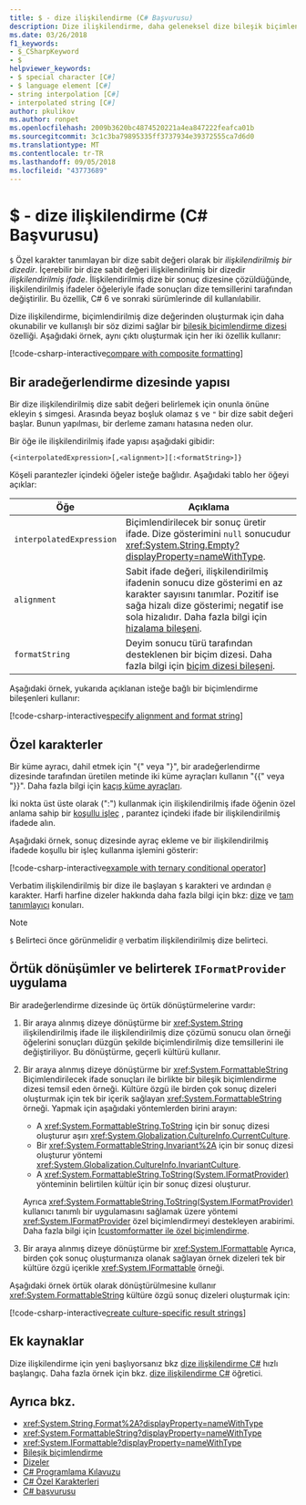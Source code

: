 ```yaml
---
title: $ - dize ilişkilendirme (C# Başvurusu)
description: Dize ilişkilendirme, daha geleneksel dize bileşik biçimlendirme dizesi çıkış biçimine daha okunabilir ve kullanışlı bir söz dizimi sağlar.
ms.date: 03/26/2018
f1_keywords:
- $_CSharpKeyword
- $
helpviewer_keywords:
- $ special character [C#]
- $ language element [C#]
- string interpolation [C#]
- interpolated string [C#]
author: pkulikov
ms.author: ronpet
ms.openlocfilehash: 2009b3620bc4874520221a4ea847222feafca01b
ms.sourcegitcommit: 3c1c3ba79895335ff3737934e39372555ca7d6d0
ms.translationtype: MT
ms.contentlocale: tr-TR
ms.lasthandoff: 09/05/2018
ms.locfileid: "43773689"
---
```

# <a name="---string-interpolation-c-reference"></a>$ - dize ilişkilendirme (C# Başvurusu)

`$` Özel karakter tanımlayan bir dize sabit değeri olarak bir *ilişkilendirilmiş bir dizedir*. İçerebilir bir dize sabit değeri ilişkilendirilmiş bir dizedir *ilişkilendirilmiş ifade*. İlişkilendirilmiş dize bir sonuç dizesine çözüldüğünde, ilişkilendirilmiş ifadeler öğeleriyle ifade sonuçları dize temsillerini tarafından değiştirilir. Bu özellik, C# 6 ve sonraki sürümlerinde dil kullanılabilir.

Dize ilişkilendirme, biçimlendirilmiş dize değerinden oluşturmak için daha okunabilir ve kullanışlı bir söz dizimi sağlar bir [bileşik biçimlendirme dizesi](../../../standard/base-types/composite-formatting.md) özelliği. Aşağıdaki örnek, aynı çıktı oluşturmak için her iki özellik kullanır:

[!code-csharp-interactive[compare with composite formatting](../../../../samples/snippets/csharp/language-reference/tokens/string-interpolation.cs#1)]

## <a name="structure-of-an-interpolated-string"></a>Bir aradeğerlendirme dizesinde yapısı

Bir dize ilişkilendirilmiş dize sabit değeri belirlemek için onunla önüne ekleyin `$` simgesi. Arasında beyaz boşluk olamaz `$` ve `"` bir dize sabit değeri başlar. Bunun yapılması, bir derleme zamanı hatasına neden olur.

Bir öğe ile ilişkilendirilmiş ifade yapısı aşağıdaki gibidir:

```
{<interpolatedExpression>[,<alignment>][:<formatString>]}
```

Köşeli parantezler içindeki öğeler isteğe bağlıdır. Aşağıdaki tablo her öğeyi açıklar:

|Öğe|Açıklama|
|-------------|-----------------|
|`interpolatedExpression`|Biçimlendirilecek bir sonuç üretir ifade. Dize gösterimini `null` sonucudur <xref:System.String.Empty?displayProperty=nameWithType>.|
|`alignment`|Sabit ifade değeri, ilişkilendirilmiş ifadenin sonucu dize gösterimi en az karakter sayısını tanımlar. Pozitif ise sağa hizalı dize gösterimi; negatif ise sola hizalıdır. Daha fazla bilgi için [hizalama bileşeni](../../../standard/base-types/composite-formatting.md#alignment-component).|
|`formatString`|Deyim sonucu türü tarafından desteklenen bir biçim dizesi. Daha fazla bilgi için [biçim dizesi bileşeni](../../../standard/base-types/composite-formatting.md#format-string-component).|

Aşağıdaki örnek, yukarıda açıklanan isteğe bağlı bir biçimlendirme bileşenleri kullanır:

[!code-csharp-interactive[specify alignment and format string](../../../../samples/snippets/csharp/language-reference/tokens/string-interpolation.cs#2)]

## <a name="special-characters"></a>Özel karakterler

Bir küme ayracı, dahil etmek için "{" veya "}", bir aradeğerlendirme dizesinde tarafından üretilen metinde iki küme ayraçları kullanın "{{" veya "}}". Daha fazla bilgi için [kaçış küme ayraçları](../../../standard/base-types/composite-formatting.md#escaping-braces).

İki nokta üst üste olarak (":") kullanmak için ilişkilendirilmiş ifade öğenin özel anlama sahip bir [koşullu işleç](../operators/conditional-operator.md) , parantez içindeki ifade bir ilişkilendirilmiş ifadede alın.

Aşağıdaki örnek, sonuç dizesinde ayraç ekleme ve bir ilişkilendirilmiş ifadede koşullu bir işleç kullanma işlemini gösterir:

[!code-csharp-interactive[example with ternary conditional operator](../../../../samples/snippets/csharp/language-reference/tokens/string-interpolation.cs#3)]

Verbatim ilişkilendirilmiş bir dize ile başlayan `$` karakteri ve ardından `@` karakter. Harfi harfine dizeler hakkında daha fazla bilgi için bkz: [dize](../keywords/string.md) ve [tam tanımlayıcı](verbatim.md) konuları.

> [!NOTE]
> `$` Belirteci önce görünmelidir `@` verbatim ilişkilendirilmiş dize belirteci.

## <a name="implicit-conversions-and-specifying-iformatprovider-implementation"></a>Örtük dönüşümler ve belirterek `IFormatProvider` uygulama

Bir aradeğerlendirme dizesinde üç örtük dönüştürmelerine vardır:

1. Bir araya alınmış dizeye dönüştürme bir <xref:System.String> ilişkilendirilmiş ifade ile ilişkilendirilmiş dize çözümü sonucu olan örneği öğelerini sonuçları düzgün şekilde biçimlendirilmiş dize temsillerini ile değiştiriliyor. Bu dönüştürme, geçerli kültürü kullanır.

1. Bir araya alınmış dizeye dönüştürme bir <xref:System.FormattableString> Biçimlendirilecek ifade sonuçları ile birlikte bir bileşik biçimlendirme dizesi temsil eden örneği. Kültüre özgü ile birden çok sonuç dizeleri oluşturmak için tek bir içerik sağlayan <xref:System.FormattableString> örneği. Yapmak için aşağıdaki yöntemlerden birini arayın:

      - A <xref:System.FormattableString.ToString> için bir sonuç dizesi oluşturur aşırı <xref:System.Globalization.CultureInfo.CurrentCulture>.
      - Bir <xref:System.FormattableString.Invariant%2A> için bir sonuç dizesi oluşturur yöntemi <xref:System.Globalization.CultureInfo.InvariantCulture>.
      - A <xref:System.FormattableString.ToString(System.IFormatProvider)> yönteminin belirtilen kültür için bir sonuç dizesi oluşturur.

    Ayrıca <xref:System.FormattableString.ToString(System.IFormatProvider)> kullanıcı tanımlı bir uygulamasını sağlamak üzere yöntemi <xref:System.IFormatProvider> özel biçimlendirmeyi destekleyen arabirimi. Daha fazla bilgi için [Icustomformatter ile özel biçimlendirme](../../../standard/base-types/formatting-types.md#custom-formatting-with-icustomformatter).

1. Bir araya alınmış dizeye dönüştürme bir <xref:System.IFormattable> Ayrıca, birden çok sonuç oluşturmanıza olanak sağlayan örnek dizeleri tek bir kültüre özgü içerikle <xref:System.IFormattable> örneği.

Aşağıdaki örnek örtük olarak dönüştürülmesine kullanır <xref:System.FormattableString> kültüre özgü sonuç dizeleri oluşturmak için:

[!code-csharp-interactive[create culture-specific result strings](../../../../samples/snippets/csharp/language-reference/tokens/string-interpolation.cs#4)]

## <a name="additional-resources"></a>Ek kaynaklar

Dize ilişkilendirme için yeni başlıyorsanız bkz [dize ilişkilendirme C#](../../quick-starts/interpolated-strings.yml) hızlı başlangıç. Daha fazla örnek için bkz. [dize ilişkilendirme C#](../../tutorials/string-interpolation.md) öğretici.

## <a name="see-also"></a>Ayrıca bkz.

- <xref:System.String.Format%2A?displayProperty=nameWithType>
- <xref:System.FormattableString?displayProperty=nameWithType>
- <xref:System.IFormattable?displayProperty=nameWithType>
- [Bileşik biçimlendirme](../../../standard/base-types/composite-formatting.md)
- [Dizeler](../../programming-guide/strings/index.md)
- [C# Programlama Kılavuzu](../../programming-guide/index.md)
- [C# Özel Karakterleri](index.md)
- [C# başvurusu](../index.md)
